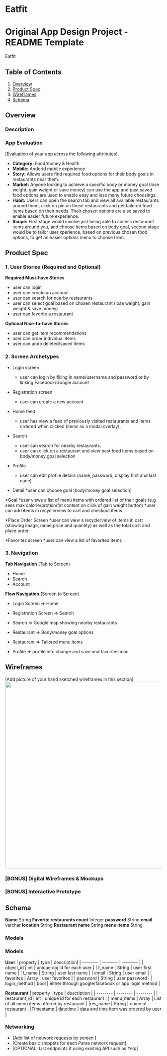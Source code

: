 # Eatfit
 Original App Design Project - README Template
===

Eatfit

## Table of Contents
1. [Overview](#Overview)
1. [Product Spec](#Product-Spec)
1. [Wireframes](#Wireframes)
2. [Schema](#Schema)

## Overview
### Description


### App Evaluation
[Evaluation of your app across the following attributes]
- **Category:** Food/money & Health
- **Mobile:** Andorid mobile experience
- **Story:** Allows users find required food options for their body goals in restaurants near them.
- **Market:** Anyone looking to achieve a specific body or money goal (lose weight, gain weight or save money) can use the app and past saved food options are used to enable easy and less many future choosings.
- **Habit:** Users can open the search tab and view all available restaurants around them, click on pin on those restaurants and get tailored food items based on their needs. Their chosen options are also saved to enable easier future experience.
- **Scope:** First stage would involve just being able to access restaurant items around you, and choose items based on body goal, second stage would be to tailor user xperience, based on previous chosen food options, to get an easier options menu to choose from. 

## Product Spec

### 1. User Stories (Required and Optional)

**Required Must-have Stories**

* user can login
* user can create an account
* user can search for nearby restaurants
* user can select goal based on chosen restaurant (lose weight, gain weight & save money)
* user can favorite a restaurant

**Optional Nice-to-have Stories**

* user can get item recommendations
* user can order individual items
* user can undo deleted/saved items

### 2. Screen Archetypes

* Login screen
   * user can login by filling in name/username and password or by linking Facebook/Google account
  
* Registration screen
   * user can create a new account

* Home feed
   * user has view a feed of previously visited restaurants and items ordered when clicked (items as a modal overlay).

* Search
   * user can search for nearby restaurants.
   * user can click on a restaurant and view best food items based on body/money goal selection

* Profile
   * user can edit profile details (name, password, display first and last nane)
   
* Detail 
   *user can choose goal (body/money goal selection)
 
*Goal
   *user views a list of menu items with ordered list of their goals (e.g sees max calorie/protein/fat content on click of gain weight button)
   *user can add items in recyclerview to cart and checkout items
 
*Place Order Screen
   *user can view a recyclerveiw of items in cart (showing image, name,price and quantity) as well as the total cost and place order

*Favorites screen
   *user can view a list of favorited items


### 3. Navigation

**Tab Navigation** (Tab to Screen)

* Home
* Search
* Account

**Flow Navigation** (Screen to Screen)


* Login Screen
   => Home
   
* Registration Screen
   => Search
   
* Search
   => Google map showing nearby restaurants
  
* Restaurant 
   => Body/money goal options
  
* Restaurant
     => Tailored menu items
     
* Profile
     => profile info change and save and favorites icon
     


## Wireframes
[Add picture of your hand sketched wireframes in this section]
<img src="https://drive.google.com/file/d/17oDSWXWHtBaJ8YpH8pYi6cjQSJaQajoE/view?usp=sharing" width=600>

### [BONUS] Digital Wireframes & Mockups

### [BONUS] Interactive Prototype

## Schema 
 **Name** String
 **Favorite restaurants count** Integer
 **password** String
 **email** varchar
 **location** String
 **Restaurant name** String
 **menu items** String
 
### Models
### Models

**User**
| property  |  type | description|
| -------- | -------- | -------- |
| object_id     | int     | unique obj id for each user    |
| f_name    | String     | user first name    |
| l_name     | String     | user last name   |
| email     | String     | user email    |
| favorites     | Array     | user favorites    |
| password     | String     | user password   |
| login_method     | bool     | either through google/facebook or app login  method   |


**Restaurant**
| property | type | description |
| -------- | -------- | -------- |
| restaurant_id |    int  | unique id for each restaurant     |
| menu_items |    Array  | List of all menu items offered by restaurant    |
|res_name |    String  | name of restaurant    |
|Timestamp |    datetime  | data and time item was ordered by user    |



### Networking
- [Add list of network requests by screen ]
- [Create basic snippets for each Parse network request]
- [OPTIONAL: List endpoints if using existing API such as Yelp]

